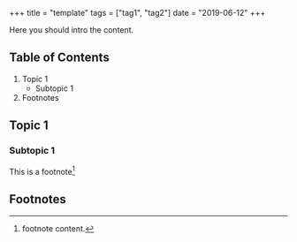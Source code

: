 +++
title = "template"
tags = ["tag1", "tag2"]
date = "2019-06-12"
+++

Here you should intro the content.

## Table of Contents

1. Topic 1
    * Subtopic 1
1. Footnotes

## Topic 1

### Subtopic 1

This is a footnote[^1]

## Footnotes

[^1]: footnote content.
